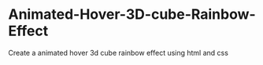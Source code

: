 # Animated-Hover-3D-cube-Rainbow-Effect
Create a animated hover 3d cube rainbow effect using html and css
